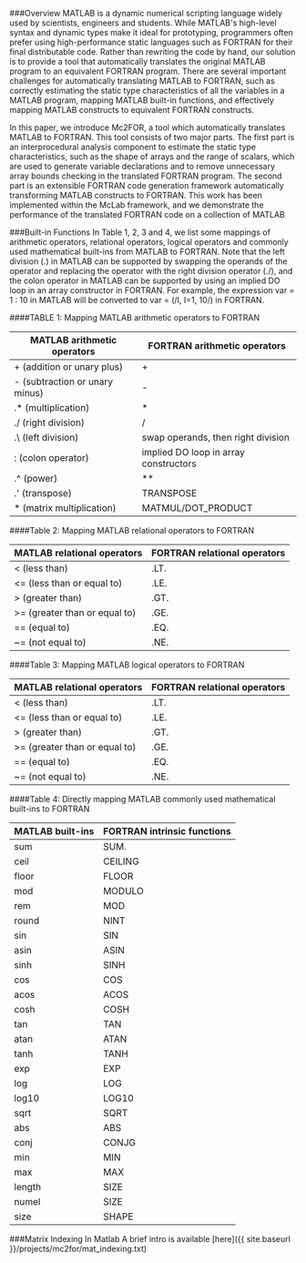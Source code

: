 ###Overview
MATLAB is a dynamic numerical scripting language widely used by scientists,
engineers and students. While MATLAB's high-level syntax and dynamic types make
it ideal for prototyping, programmers often prefer using high-performance
static languages such as FORTRAN for their final distributable code. Rather
than rewriting the code by hand, our solution is to provide a tool that
automatically translates the original MATLAB program to an equivalent FORTRAN
program. There are several important challenges for automatically translating
MATLAB to FORTRAN, such as correctly estimating the static type characteristics
of all the variables in a MATLAB program, mapping MATLAB built-in functions,
and effectively mapping MATLAB constructs to equivalent FORTRAN constructs.

In this paper, we introduce Mc2FOR, a tool which automatically translates
MATLAB to FORTRAN. This tool consists of two major parts. The first part is an
interprocedural analysis component to estimate the static type characteristics,
such as the shape of arrays and the range of scalars, which are used to
generate variable declarations and to remove unnecessary array bounds checking
in the translated FORTRAN program. The second part is an extensible FORTRAN
code generation framework automatically transforming MATLAB constructs to
FORTRAN. This work has been implemented within the McLab framework, and we
demonstrate the performance of the translated FORTRAN code on a collection of
MATLAB 

###Built-in Functions
In Table 1, 2, 3 and 4, we list some mappings of arithmetic operators,
relational operators, logical operators and commonly used mathematical
built-ins from MATLAB to FORTRAN. Note that the left division (.\) in MATLAB
can be supported by swapping the operands of the operator and replacing the
operator with the right division operator (./), and the colon operator in
MATLAB can be supported by using an implied DO loop in an array constructor in
FORTRAN. For example, the expression var = 1 : 10 in MATLAB will be converted
to var = (/I, I=1, 10/) in FORTRAN. 

####TABLE 1: Mapping MATLAB arithmetic operators to FORTRAN

| MATLAB arithmetic operators    | FORTRAN arithmetic operators          |
|--------------------------------|---------------------------------------|
| + (addition or unary plus)     | +                                     |
| - (subtraction or unary minus) | -                                     |
| .* (multiplication)            | *                                     |
| ./ (right division)            | /                                     |
| .\ (left division)             | swap operands, then right division    |
| : (colon operator)             | implied DO loop in array constructors |
| .^ (power)                     | **                                    |
| .' (transpose)                 | TRANSPOSE                             |
| * (matrix multiplication)      | MATMUL/DOT_PRODUCT                    |

####Table 2: Mapping MATLAB relational operators to FORTRAN

| MATLAB relational operators   | FORTRAN relational operators |
|-------------------------------|------------------------------|
| < (less than)                 | .LT.                         |
| <= (less than or equal to)    | .LE.                         |
| > (greater than)              | .GT.                         |
| >= (greater than or equal to) | .GE.                         |
| == (equal to)                 | .EQ.                         |
| ~= (not equal to)             | .NE.                         |


####Table 3: Mapping MATLAB logical operators to FORTRAN

| MATLAB relational operators   | FORTRAN relational operators |
|-------------------------------|------------------------------|
| < (less than)                 | .LT.                         |
| <= (less than or equal to)    | .LE.                         |
| > (greater than)              | .GT.                         |
| >= (greater than or equal to) | .GE.                         |
| == (equal to)                 | .EQ.                         |
| ~= (not equal to)             | .NE.                         |


####Table 4: Directly mapping MATLAB commonly used mathematical built-ins to FORTRAN

| MATLAB built-ins | FORTRAN intrinsic functions |
|------------------|-----------------------------|
| sum              | SUM.                        |
| ceil             | CEILING                     |
| floor            | FLOOR                       |
| mod              | MODULO                      |
| rem              | MOD                         |
| round            | NINT                        |
| sin              | SIN                         |
| asin             | ASIN                        |
| sinh             | SINH                        |
| cos              | COS                         |
| acos             | ACOS                        |
| cosh             | COSH                        |
| tan              | TAN                         |
| atan             | ATAN                        |
| tanh             | TANH                        |
| exp              | EXP                         |
| log              | LOG                         |
| log10            | LOG10                       |
| sqrt             | SQRT                        |
| abs              | ABS                         |
| conj             | CONJG                       |
| min              | MIN                         |
| max              | MAX                         |
| length           | SIZE                        |
| numel            | SIZE                        |
| size             | SHAPE                       |


###Matrix Indexing In Matlab
A brief intro is available [here]({{ site.baseurl }}/projects/mc2for/mat_indexing.txt)
